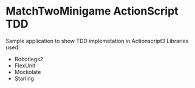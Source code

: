 MatchTwoMinigame ActionScript TDD
=================================

Sample application to show TDD implemetation in Actionscript3
Libraries used:
<ul>
	<li>Robotlegs2</li>
	<li>FlexUnit</li>
	<li>Mockolate</li>
	<li>Starling</li>
</ul>